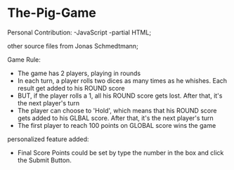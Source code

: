 # The-Pig-Game

Personal Contribution:
-JavaScript 
-partial HTML;

other source files from Jonas Schmedtmann;

Game Rule:
- The game has 2 players, playing in rounds
- In each turn, a player rolls two dices as many times as he whishes. Each result get added to his ROUND score
- BUT, if the player rolls a 1, all his ROUND score gets lost. After that, it's the next player's turn
- The player can choose to 'Hold', which means that his ROUND score gets added to his GLBAL score. After that, it's the next player's turn
- The first player to reach 100 points on GLOBAL score wins the game


personalized feature added:
- Final Score Points could be set by type the number in the box and click the Submit Button.

